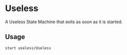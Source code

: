 # Useless

A Useless State Machine that exits as soon as it is started.

## Usage

```
start useless/Useless
```
